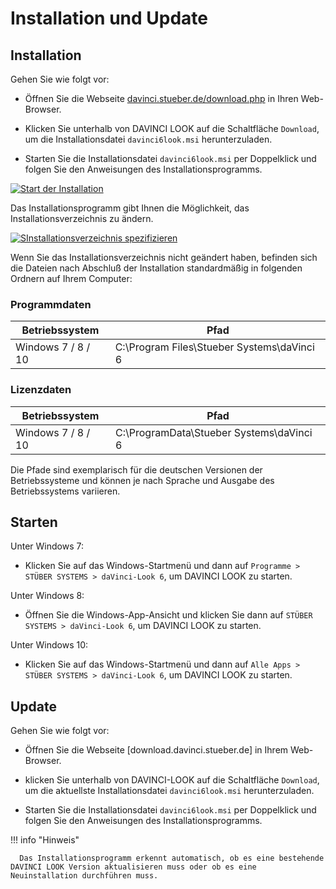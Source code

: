 # Installation und Update

## Installation

Gehen Sie wie folgt vor:

* Öffnen Sie die Webseite [davinci.stueber.de/download.php] in Ihren Web-Browser.

* Klicken Sie unterhalb von DAVINCI LOOK auf die Schaltfläche `Download`, um die Installationsdatei `davinci6look.msi` herunterzuladen.

* Starten Sie die Installationsdatei ``davinci6look.msi`` per Doppelklick und folgen Sie den Anweisungen des Installationsprogramms.

[![Start der Installation][1]][1]

Das Installationsprogramm gibt Ihnen die Möglichkeit, das Installationsverzeichnis zu ändern.

[![SInstallationsverzeichnis spezifizieren][2]][2]

Wenn Sie das Installationsverzeichnis nicht geändert haben, befinden sich die Dateien nach Abschluß der Installation standardmäßig in folgenden Ordnern auf Ihrem Computer:

### Programmdaten

Betriebssystem             | Pfad
-------------------------- | -------------
Windows  7 / 8 / 10 | C:\Program Files\Stueber Systems\daVinci 6

### Lizenzdaten

Betriebssystem             | Pfad
-------------------------- | -------------
Windows  7 / 8 / 10 | C:\ProgramData\Stueber Systems\daVinci 6


Die Pfade sind exemplarisch für die deutschen Versionen der Betriebssysteme und können je nach Sprache und Ausgabe des Betriebssystems variieren.

## Starten

Unter Windows 7:

* Klicken Sie auf das Windows-Startmenü und dann auf `Programme > STÜBER SYSTEMS > daVinci-Look 6`, um DAVINCI LOOK zu starten.

Unter Windows 8:

* Öffnen Sie die Windows-App-Ansicht und klicken Sie dann auf `STÜBER SYSTEMS > daVinci-Look 6`, um DAVINCI LOOK zu starten.

Unter Windows 10:

* Klicken Sie auf das Windows-Startmenü und dann auf `Alle Apps > STÜBER SYSTEMS > daVinci-Look 6`, um DAVINCI LOOK zu starten.

## Update

Gehen Sie wie folgt vor:

* Öffnen Sie die Webseite [download.davinci.stueber.de] in Ihrem Web-Browser.

* klicken Sie unterhalb von DAVINCI-LOOK auf die Schaltfläche `Download`, um die aktuellste Installationsdatei `davinci6look.msi` herunterzuladen.

* Starten Sie die Installationsdatei `davinci6look.msi` per Doppelklick und folgen Sie den Anweisungen des Installationsprogramms.

!!! info "Hinweis"

      Das Installationsprogramm erkennt automatisch, ob es eine bestehende DAVINCI LOOK Version aktualisieren muss oder ob es eine Neuinstallation durchführen muss.

[davinci.stueber.de/download.php]: http://davinci.stueber.de/download.php


[1]:/assets/images/look/welcome-look.png
[2]:/assets/images/lookenter-folder-look.png
